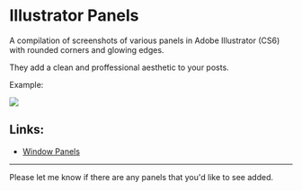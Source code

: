 # Illustrator Panels

A compilation of screenshots of various panels in Adobe Illustrator (CS6) with rounded corners and glowing edges. 

They add a clean and proffessional aesthetic to your posts.

Example:

![](https://camo.githubusercontent.com/ea4003fe9b7a486a33ef57e1d3636d4e845d6dde/68747470733a2f2f627974656275636b65742e6f72672f736e6970706574732f57454c5a2d62622f7165626b52522f7261772f393331346232373034643865346539376137353736346535323435376133613165353739323634332f53776174636865732e706e67)

## Links:

* [Window Panels](https://github.com/WELZ-gh/IllustratorPanels/wiki/Window)

___

Please let me know if there are any panels that you'd like to see added.
